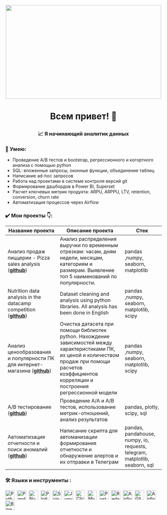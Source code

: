 <div id="header" align="center">
  <img src="https://media.giphy.com/media/3oKIPEqDGUULpEU0aQ/giphy.gif" width="500" height="300" />
</div>

# <p align="center"> Всем привет! 👋</p>

### <p align=center> :chart_with_upwards_trend:	Я начинающий аналитик данных </p>

### :metal: Умею:
<ul>
<li>Проведение А/В тестов и bootstrap, регрессионного и когортного анализа с помощью python
<li>SQL: вложенные запросы, оконные функции, объединение таблиц
<li>Написание ad-hoc запросов
<li>Работа над проектами в системе контроля версий git
<li>Формирование дашбордов в Power BI, Superset
<li>Расчет ключевых метрик продукта: ARPU, ARPPU, LTV, retention, conversion, churn rate
<li>Автоматизация процессов через Airflow
</ul>


### :heavy_check_mark: Мои проекты 👇: 

|Название проекта| Описание проекта| Стек|
|----------------|-----------------|-----|
|Анализ продаж пиццерии - Pizza sales analysis (__[github](https://github.com/pettekaterina/Pizza_sailes)__)|Анализ распределения выручки по временным отрезкам: часам, дням недели, месяцам, категориям и размерам. Выявление топ 5 наименований по популярности.|pandas ,numpy, seaborn, matplotlib|
|Nutrition data analysis in the datacamp competition (__[github](https://github.com/pettekaterina/datacamp_competition)__)|Dataset cleaning and analysis using python libraries. All analysis has been done in English|pandas ,numpy, seaborn, matplotlib, scipy|
|Анализ ценообразования и популярности ПК для интернет-магазина (__[github](https://github.com/pettekaterina/internship_project)__)|Очистка датасета при помощи библиотек python. Нахождение зависимостей между характеристиками ПК, их ценой и количеством продаж при помощи расчетов коэффициентов корреляции и построения регрессионной модели|pandas ,numpy, seaborn, matplotlib, scipy|
|А/В тестирование  (__[github](https://github.com/pettekaterina/analyst_simulator)__)|Проведение А/А и А/В тестов, использование метрик-отношений, анализ результатов |pandas, plotly, scipy, sql|
|Автоматизация отчетности и поиск аномалий (__[github](https://github.com/pettekaterina/airflow-alerts)__)|Написание скрипта для автоманизации формирования отчетности и обнаружение алертов и их отправки в Телеграм |pandas, pandahouse, numpy, io, requests, telegram, matplotlib, seaborn, sql |


### :hammer_and_wrench: Языки и инструменты :
<div>
  <img src="https://img.shields.io/badge/python-white?logo=python&style=for-the-badge" title="Python" alt="Python" height="30"/>&nbsp;
  <img src="https://img.shields.io/badge/pandas-white?logo=pandas&logoColor=blue&style=for-the-badge" title="Pandas" alt="Pandas" height="30"/>&nbsp;
  <img src="https://img.shields.io/badge/numpy-white?logo=numpy&logoColor=blue&style=for-the-badge" title="Numpy" alt="Numpy" height="30"/>&nbsp;
  <img src="https://img.shields.io/badge/plotly-white?logo=plotly&logoColor=blue&style=for-the-badge" title="Plotly" alt="Plotly" height="30"/>&nbsp;
  <img src="https://img.shields.io/badge/Scipy-white?logo=Scipy&logoColor=black&style=for-the-badge" title="Scipy" alt="Scipy" height="30"/>&nbsp;
  <img src="https://img.shields.io/badge/Jupyter_notebook-white?logo=Jupyter&style=for-the-badge" title="Jupyter" alt="Jupyter" height="30"/>&nbsp;
  <img src="https://img.shields.io/badge/Clickhouse-white?logo=Clickhouse&style=for-the-badge" title="ClickHouse" alt="ClickHouse" height="30"/>&nbsp;
  <img src="https://img.shields.io/badge/mySQL-white?logo=mySQL&s&style=for-the-badge" title="MySQL"  alt="MySQL" height="30"/>&nbsp;
  <img src="https://img.shields.io/badge/PostgreSQL-white?logo=PostgreSQL&s&style=for-the-badge" title="PostgreSQL" alt="PostgreSQL" height="30"/>&nbsp;
  <img src="https://img.shields.io/badge/redash-white?logo=redash&logoColor=black&style=for-the-badge" title="Redash" alt="Redash" height="30"/>&nbsp;
  <img src="https://img.shields.io/badge/Tableau-white?logo=Tableau&s&logoColor=yellow&style=for-the-badge" title="Airflow" alt="Airflow" height="30"/>&nbsp;
  <img src="https://img.shields.io/badge/github-white?logo=github&logoColor=black&style=for-the-badge" title="GitHub" alt="GitHub" height="30"/>&nbsp;
  <img src="https://img.shields.io/badge/Airflow-white?logo=Airflow&style=for-the-badge" title="Airflow" alt="Airflow" height="30"/>&nbsp;
  <img src="https://img.shields.io/badge/Power%20BI-white?logo=Power%20BI&s&logoColor=yellow&style=for-the-badge" title= "Bower BI" height="30"/>&nbsp;
  
  
</div>




  
<!--
**pettekaterina/pettekaterina** is a ✨ _special_ ✨ repository because its `README.md` (this file) appears on your GitHub profile.

Here are some ideas to get you started:

- 🔭 I’m currently working on ...
- 🌱 I’m currently learning ...
- 👯 I’m looking to collaborate on ...
- 🤔 I’m looking for help with ...
- 💬 Ask me about ...
- 📫 How to reach me: ...
- 😄 Pronouns: ...
- ⚡ Fun fact: ...
-->
